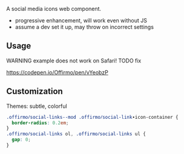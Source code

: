 

A social media icons web component.
- progressive enhancement, will work even without JS
- assume a dev set it up, may throw on incorrect settings


## Usage

WARNING example does not work on Safari! TODO fix

https://codepen.io/Offirmo/pen/vYeobzP



## Customization

Themes: subtle, colorful

```css
.offirmoⳆsocial-links--mod .offirmoⳆsocial-link∙icon-container {
  border-radius: 0.2em;
}
.offirmoⳆsocial-links ol, .offirmoⳆsocial-links ul {
  gap: 0;
}
```
